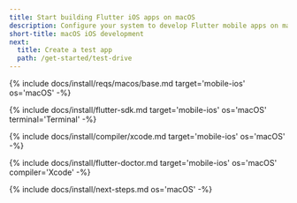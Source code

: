 ```yaml
---
title: Start building Flutter iOS apps on macOS
description: Configure your system to develop Flutter mobile apps on macOS and iOS.
short-title: macOS iOS development
next:
  title: Create a test app
  path: /get-started/test-drive
---
```


{% include docs/install/reqs/macos/base.md target='mobile-ios' os='macOS' -%}

{% include docs/install/flutter-sdk.md target='mobile-ios' os='macOS' terminal='Terminal' -%}

{% include docs/install/compiler/xcode.md target='mobile-ios' os='macOS' -%}

{% include docs/install/flutter-doctor.md target='mobile-ios' os='macOS' compiler='Xcode' -%}

{% include docs/install/next-steps.md os='macOS' -%}
